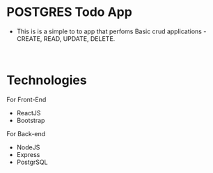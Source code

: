 # POSTGRES Todo App

- This is is a simple to to app that perfoms Basic crud applications - CREATE, READ, UPDATE, DELETE.



<br/>

# Technologies

For Front-End
- ReactJS
- Bootstrap

For Back-end
- NodeJS
- Express
- PostgrSQL